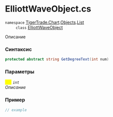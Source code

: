 
# ElliottWaveObject.cs
`namespace` [TigerTrade.Chart](../../../../../TigerTrade.Chart.md).[Objects](../../../../../TigerTrade.Chart/Objects.md).[List](../../../../../TigerTrade.Chart/Objects/List.md)  
&nbsp;&nbsp;&nbsp;&nbsp;&nbsp;&nbsp;&nbsp;&nbsp;&nbsp;`class` [ElliottWaveObject](../../ElliottWaveObject.cs.md)

Описание

### Синтаксис
```csharp
protected abstract string GetDegreeText(int num)
```
### Параметры  
<mark style="color:yellow;">`num`</mark> *`int`*  
 *Описание*  
  


### Пример  
```csharp
// example
```
                    
                    